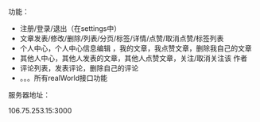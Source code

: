 功能：

-   注册/登录/退出（在settings中）
- 文章发表/修改/删除/列表/分页/标签/详情/点赞/取消点赞/标签列表
- 个人中心，个人中心信息编辑 ，我的文章，我点赞文章，删除我自己的文章
- 其他人中心，其他人发表的文章，其他人点赞文章，关注/取消关注该 作者
- 评论列表，发表评论，删除自己的评论
- 。。。所有realWorld接口功能

服务器地址：

106.75.253.15:3000

